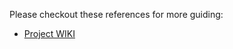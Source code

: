 Please checkout these references for more guiding:

- [Project WIKI](https://github.com/phatnt199/node-infra/wiki)
